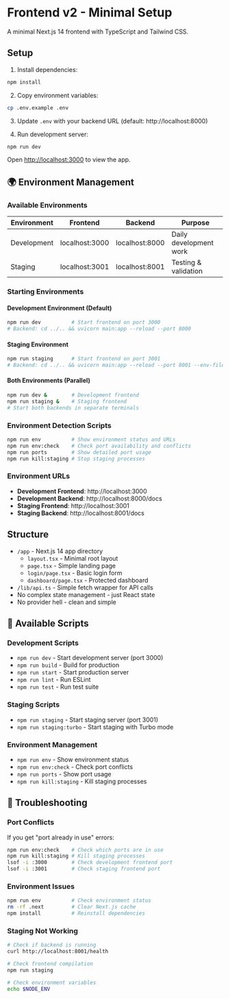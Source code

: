 # Frontend v2 - Minimal Setup

A minimal Next.js 14 frontend with TypeScript and Tailwind CSS.

## Setup

1. Install dependencies:
```bash
npm install
```

2. Copy environment variables:
```bash
cp .env.example .env
```

3. Update `.env` with your backend URL (default: http://localhost:8000)

4. Run development server:
```bash
npm run dev
```

Open [http://localhost:3000](http://localhost:3000) to view the app.

## 🌍 Environment Management

### Available Environments

| Environment | Frontend | Backend | Purpose |
|-------------|----------|---------|---------|
| Development | localhost:3000 | localhost:8000 | Daily development work |
| Staging | localhost:3001 | localhost:8001 | Testing & validation |

### Starting Environments

#### Development Environment (Default)
```bash
npm run dev          # Start frontend on port 3000
# Backend: cd ../.. && uvicorn main:app --reload --port 8000
```

#### Staging Environment
```bash
npm run staging      # Start frontend on port 3001  
# Backend: cd ../.. && uvicorn main:app --reload --port 8001 --env-file .env.staging
```

#### Both Environments (Parallel)
```bash
npm run dev &        # Development frontend
npm run staging &    # Staging frontend
# Start both backends in separate terminals
```

### Environment Detection Scripts
```bash
npm run env          # Show environment status and URLs
npm run env:check    # Check port availability and conflicts
npm run ports        # Show detailed port usage
npm run kill:staging # Stop staging processes
```

### Environment URLs
- **Development Frontend**: http://localhost:3000
- **Development Backend**: http://localhost:8000/docs  
- **Staging Frontend**: http://localhost:3001
- **Staging Backend**: http://localhost:8001/docs

## Structure

- `/app` - Next.js 14 app directory
  - `layout.tsx` - Minimal root layout
  - `page.tsx` - Simple landing page
  - `login/page.tsx` - Basic login form
  - `dashboard/page.tsx` - Protected dashboard
- `/lib/api.ts` - Simple fetch wrapper for API calls
- No complex state management - just React state
- No provider hell - clean and simple

## 📝 Available Scripts

### Development Scripts
- `npm run dev` - Start development server (port 3000)
- `npm run build` - Build for production
- `npm run start` - Start production server
- `npm run lint` - Run ESLint
- `npm run test` - Run test suite

### Staging Scripts  
- `npm run staging` - Start staging server (port 3001)
- `npm run staging:turbo` - Start staging with Turbo mode

### Environment Management
- `npm run env` - Show environment status
- `npm run env:check` - Check port conflicts
- `npm run ports` - Show port usage
- `npm run kill:staging` - Kill staging processes

## 🔧 Troubleshooting

### Port Conflicts
If you get "port already in use" errors:
```bash
npm run env:check    # Check which ports are in use
npm run kill:staging # Kill staging processes
lsof -i :3000        # Check development frontend port
lsof -i :3001        # Check staging frontend port
```

### Environment Issues
```bash
npm run env          # Check environment status
rm -rf .next         # Clear Next.js cache
npm install          # Reinstall dependencies
```

### Staging Not Working
```bash
# Check if backend is running
curl http://localhost:8001/health

# Check frontend compilation
npm run staging

# Check environment variables
echo $NODE_ENV
```